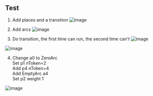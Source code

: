 ## Test
1. Add places and a transition
![image](https://github.com/yuyan-z/fil-rouge/assets/64955334/5e7848b7-b21a-4cea-b2eb-12a43d23013b)

2. Add arcs
![image](https://github.com/yuyan-z/fil-rouge/assets/64955334/1ffd5a4f-f9ce-49c1-80f6-7f730603b19a)

3. Do transition, the first time can run, the second time can't
![image](https://github.com/yuyan-z/fil-rouge/assets/64955334/e78a91eb-7b7f-4a7d-aa80-bb53036fdc14)

![image](https://github.com/yuyan-z/fil-rouge/assets/64955334/0ad2be24-da34-4698-a1f3-0e7aa9e60b0d)

4. Change a0 to ZeroArc  
Set p1 nToken=2  
Add p4 nToken=4  
Add EmptyArc a4  
Set p2 weight 1

![image](https://github.com/yuyan-z/fil-rouge/assets/64955334/cdb3c9ad-ec47-4856-8e48-5599ad980b3a)









